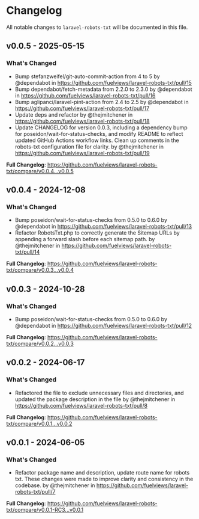 # Changelog

All notable changes to `laravel-robots-txt` will be documented in this file.

## v0.0.5 - 2025-05-15

### What's Changed

* Bump stefanzweifel/git-auto-commit-action from 4 to 5 by @dependabot in https://github.com/fuelviews/laravel-robots-txt/pull/15
* Bump dependabot/fetch-metadata from 2.2.0 to 2.3.0 by @dependabot in https://github.com/fuelviews/laravel-robots-txt/pull/16
* Bump aglipanci/laravel-pint-action from 2.4 to 2.5 by @dependabot in https://github.com/fuelviews/laravel-robots-txt/pull/17
* Update deps and refactor by @thejmitchener in https://github.com/fuelviews/laravel-robots-txt/pull/18
* Update CHANGELOG for version 0.0.3, including a dependency bump for poseidon/wait-for-status-checks, and modify README to reflect updated GitHub Actions workflow links. Clean up comments in the robots-txt configuration file for clarity. by @thejmitchener in https://github.com/fuelviews/laravel-robots-txt/pull/19

**Full Changelog**: https://github.com/fuelviews/laravel-robots-txt/compare/v0.0.4...v0.0.5

## v0.0.4 - 2024-12-08

### What's Changed

* Bump poseidon/wait-for-status-checks from 0.5.0 to 0.6.0 by @dependabot in https://github.com/fuelviews/laravel-robots-txt/pull/13
* Refactor RobotsTxt.php to correctly generate the Sitemap URLs by appending a forward slash before each sitemap path. by @thejmitchener in https://github.com/fuelviews/laravel-robots-txt/pull/14

**Full Changelog**: https://github.com/fuelviews/laravel-robots-txt/compare/v0.0.3...v0.0.4

## v0.0.3 - 2024-10-28

### What's Changed

* Bump poseidon/wait-for-status-checks from 0.5.0 to 0.6.0 by @dependabot in https://github.com/fuelviews/laravel-robots-txt/pull/12

**Full Changelog**: https://github.com/fuelviews/laravel-robots-txt/compare/v0.0.2...v0.0.3

## v0.0.2 - 2024-06-17

### What's Changed

* Refactored the  file to exclude unnecessary files and directories, and updated the package description in the  file by @thejmitchener in https://github.com/fuelviews/laravel-robots-txt/pull/8

**Full Changelog**: https://github.com/fuelviews/laravel-robots-txt/compare/v0.0.1...v0.0.2

## v0.0.1 - 2024-06-05

### What's Changed

* Refactor package name and description, update route name for robots txt. These changes were made to improve clarity and consistency in the codebase. by @thejmitchener in https://github.com/fuelviews/laravel-robots-txt/pull/7

**Full Changelog**: https://github.com/fuelviews/laravel-robots-txt/compare/v0.0.1-RC3...v0.0.1
